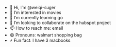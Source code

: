 - 👋 Hi, I’m @weiqi-suger
- 👀 I’m interested in movies
- 🌱 I’m currently learning go
- 💞️ I’m looking to collaborate on the hubspot project
- 📫 How to reach me: email
- 😄 Pronouns: walmart shopping bag
- ⚡ Fun fact: I have 3 macbooks
